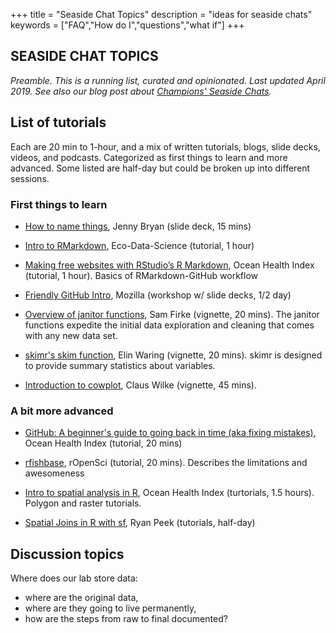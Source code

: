 +++
title = "Seaside Chat Topics"
description = "ideas for seaside chats"
keywords = ["FAQ","How do I","questions","what if"]
+++

 <link href="{{ "css/table.css" | relURL}}" rel="stylesheet">

## SEASIDE CHAT TOPICS

*Preamble. This is a running list, curated and opinionated. Last updated April 2019. See also our blog post about [Champions' Seaside Chats](https://www.openscapes.org/blog/2019/03/10/seaside-chats/).* 

<!---
Struggling where to start. Streamline the searching for the perfect tutorials
Could also be useful for a study group. 
Streamline the searching for the perfect tutorials to get your lab started.
Undergrad. What are the top 10 things they should know?
Undergrad. What are the top 10 things they should know? Naming things, set up R, Allison Hill readxl, etc
https://twitter.com/a_juliepadilla/status/1108348093911744513
--->

## List of tutorials
Each are 20 min to 1-hour, and a mix of written tutorials, blogs, slide decks, videos, and podcasts. Categorized as first things to learn and more advanced. Some listed are half-day but could be broken up into different sessions.

<!---make this an Rmd with sortable table as it grows 
|Topic       | Resource            | Author           | Details|
|------------|--------------------|------------------------------------|-----------------------|
|Filenames | [How to name things](https://speakerdeck.com/jennybc/how-to-name-files) | Jenny Bryan | slide deck, 15 mins|

--->

### First things to learn

- [How to name things](https://speakerdeck.com/jennybc/how-to-name-files), Jenny Bryan (slide deck, 15 mins)

- [Intro to RMarkdown](https://rawgit.com/eco-data-science/rmarkdown_R/master/1_rmarkdown.html), Eco-Data-Science (tutorial, 1 hour)

- [Making free websites with RStudio’s R Markdown](https://jules32.github.io/rmarkdown-website-tutorial/), Ocean Health Index (tutorial, 1 hour). Basics of RMarkdown-GitHub workflow

- [Friendly GitHub Intro](joeyklee.github.io/friendly-github-intro/), Mozilla (workshop w/ slide decks, 1/2 day)

- [Overview of janitor functions](http://sfirke.github.io/janitor/articles/janitor.html), Sam Firke (vignette, 20 mins). The janitor functions expedite the initial data exploration and cleaning that comes with any new data set.

- [skimr's skim function](https://ropensci.github.io/skimr/articles/Using_skimr.html#the-skim-function), Elin Waring (vignette, 20 mins). skimr is designed to provide summary statistics about variables.

- [Introduction to cowplot](https://cran.r-project.org/web/packages/cowplot/vignettes/introduction.html), Claus Wilke (vignette, 45 mins). 

### A bit more advanced

- [GitHub: A beginner's guide to going back in time (aka fixing mistakes)](http://ohi-science.org/news/github-going-back-in-time), Ocean Health Index (tutorial, 20 mins)


- [rfishbase](https://ropensci.org/tutorials/rfishbase_tutorial/), rOpenSci (tutorial, 20 mins). Describes the limitations and awesomeness

- [Intro to spatial analysis in R](https://github.com/eco-data-science/spatial-analysis-R#introduction-to-spatial-analysis-in-r), Ocean Health Index (turtorials, 1.5 hours). Polygon and raster tutorials.

- [Spatial Joins in R with sf](https://ryanpeek.github.io/mapping-in-R-workshop/vig_spatial_joins.html), Ryan Peek (tutorials, half-day)




## Discussion topics

Where does our lab store data: 

- where are the original data, 
- where are they going to live permanently, 
- how are the steps from raw to final documented? <!--- (Think of Wilson et al table) --->

<!---
https://github.com/rlbarter/reproducibility-workflow/blob/master/README.md
https://github.com/DiscoveryDNA/team_neural_network/blob/master/data_managment.md




Installing R and gettings started



Using Google Drive, but how to integrate back and forth effectively 



How to streamline between GH and Google Drive

How to get everything up to github

Send to Adrian: RProjects

http://ohi-science.org/data-science-training/rstudio.html

https://resources.rstudio.com/rstudio-conf-2018/r-markdown-eight-ways-mine-cetinkaya-rundel


--->

